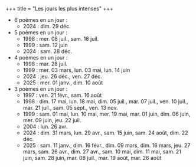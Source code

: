+++
title = "Les jours les plus intenses"
+++
- 6 poèmes en un jour :
  - 2024 : dim. 29 déc.
- 5 poèmes en un jour :
  - 1998 : mer. 08 juil., sam. 18 juil.
  - 1999 : sam. 12 juin
  - 2024 : sam. 28 déc.
- 4 poèmes en un jour :
  - 1998 : mar. 28 juil.
  - 1999 : mer. 03 mars, lun. 03 mai, lun. 14 juin
  - 2024 : jeu. 26 déc., ven. 27 déc.
  - 2025 : mer. 01 janv., dim. 10 août
- 3 poèmes en un jour :
  - 1997 : ven. 21 févr., sam. 16 août
  - 1998 : dim. 17 mai, lun. 18 mai, dim. 05 juil., mar. 07 juil., ven. 10 juil., mar. 21 juil., sam. 05 sept., ven. 13 nov.
  - 1999 : sam. 01 mai, lun. 10 mai, mer. 19 mai, mar. 01 juin, dim. 06 juin, mer. 09 juin, jeu. 22 juil.
  - 2004 : lun. 26 avr.
  - 2024 : dim. 31 mars, lun. 29 avr., sam. 15 juin, sam. 24 août, dim. 22 déc.
  - 2025 : sam. 11 janv., dim. 16 févr., dim. 09 mars, dim. 16 mars, jeu. 27 mars, sam. 26 avr., dim. 27 avr., sam. 10 mai, dim. 11 mai, sam. 21 juin, sam. 28 juin, mar. 08 juil., mar. 19 août, mar. 26 août
